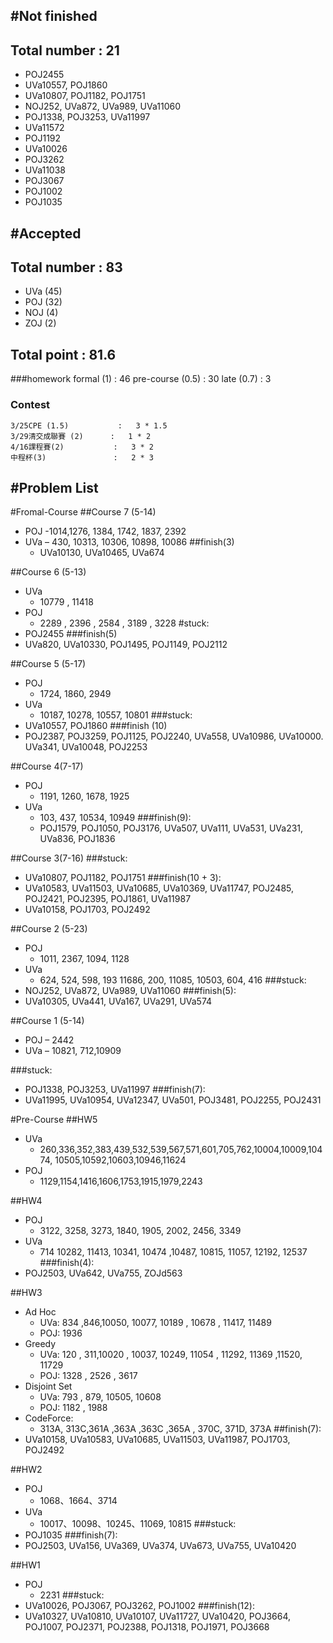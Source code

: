 #Not finished
---------------------------------------
## Total number : 21
- POJ2455
- UVa10557, POJ1860
- UVa10807, POJ1182, POJ1751
- NOJ252, UVa872, UVa989, UVa11060
- POJ1338, POJ3253, UVa11997
- UVa11572
- POJ1192
- UVa10026
- POJ3262
- UVa11038
- POJ3067
- POJ1002
- POJ1035


#Accepted
---------------------------------------
## Total number : 83
- UVa (45)
- POJ (32)
- NOJ (4)
- ZOJ (2)

## Total point : 81.6

###homework
    formal (1)          : 46
    pre-course (0.5)    : 30
    late (0.7)          : 3

### Contest
    3/25CPE (1.5)           :   3 * 1.5
    3/29清交成聯賽 (2)      :   1 * 2
    4/16課程賽(2)           :   3 * 2
    中程杯(3)               :   2 * 3


#Problem List
---------------------------------------
#Fromal-Course
##Course 7 (5-14)
- POJ
    -1014,1276, 1384, 1742, 1837, 2392
- UVa
    – 430, 10313, 10306, 10898, 10086
##finish(3)
    - UVa10130, UVa10465, UVa674


##Course 6 (5-13)
- UVa
    - 10779 , 11418
- POJ
    - 2289 , 2396 , 2584 , 3189 , 3228
#stuck:
- POJ2455
###finish(5)
- UVa820, UVa10330, POJ1495, POJ1149, POJ2112


##Course 5 (5-17)
- POJ
    - 1724, 1860, 2949
- UVa
    -  10187, 10278, 10557, 10801
###stuck:
- UVa10557, POJ1860
###finish (10)
- POJ2387, POJ3259, POJ1125, POJ2240, UVa558, UVa10986, UVa10000. UVa341, UVa10048, POJ2253


##Course 4(7-17)
- POJ
    - 1191, 1260, 1678, 1925
- UVa
    - 103, 437, 10534, 10949
###finish(9):
    - POJ1579, POJ1050, POJ3176, UVa507, UVa111, UVa531, UVa231, UVa836, POJ1836


##Course 3(7-16)
###stuck:
- UVa10807, POJ1182, POJ1751
###finish(10 + 3):
- UVa10583, UVa11503, UVa10685, UVa10369, UVa11747, POJ2485, POJ2421, POJ2395, POJ1861, UVa11987
- UVa10158, POJ1703, POJ2492 


##Course 2 (5-23)
- POJ
    - 1011,     2367, 1094, 1128
- UVa
    - 624, 524, 598, 193    11686, 200, 11085, 10503, 604, 416
###stuck:
- NOJ252, UVa872, UVa989, UVa11060
###finish(5):
- UVa10305, UVa441, UVa167, UVa291, UVa574


##Course 1 (5-14)
- POJ
    – 2442
- UVa
    – 10821,    712,10909

###stuck:
- POJ1338, POJ3253, UVa11997
###finish(7):
- UVa11995, UVa10954, UVa12347, UVa501, POJ3481, POJ2255, POJ2431




#Pre-Course
##HW5
- UVa
    - 260,336,352,383,439,532,539,567,571,601,705,762,10004,10009,10474, 10505,10592,10603,10946,11624
- POJ
    - 1129,1154,1416,1606,1753,1915,1979,2243

##HW4
- POJ
    - 3122, 3258, 3273,    1840, 1905, 2002, 2456, 3349
- UVa
    - 714 10282, 11413,     10341, 10474 ,10487, 10815, 11057, 12192, 12537
###finish(4):
- POJ2503, UVa642, UVa755, ZOJd563

##HW3
- Ad Hoc
    - UVa: 834 ,846,10050, 10077, 10189 , 10678 , 11417, 11489
    - POJ: 1936
- Greedy
    - UVa: 120 , 311,10020 , 10037, 10249, 11054 , 11292, 11369 ,11520, 11729
    - POJ: 1328 , 2526 , 3617
- Disjoint Set
    - UVa: 793 , 879, 10505, 10608
    - POJ: 1182 , 1988 
- CodeForce:
    - 313A, 313C,361A ,363A ,363C ,365A , 370C, 371D, 373A
##finish(7):
- UVa10158, UVa10583, UVa10685, UVa11503, UVa11987, POJ1703, POJ2492

##HW2
- POJ
    - 1068、1664、3714
- UVa
    - 10017、10098、10245、11069, 10815
###stuck:
- POJ1035
###finish(7):
- POJ2503, UVa156, UVa369, UVa374, UVa673, UVa755, UVa10420

##HW1
- POJ
    - 2231
###stuck:
- UVa10026, POJ3067, POJ3262, POJ1002
###finish(12):
- UVa10327, UVa10810, UVa10107, UVa11727, UVa10420, POJ3664, POJ1007, POJ2371, POJ2388, POJ1318, POJ1971, POJ3668
